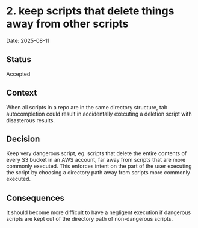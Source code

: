 # 2. keep scripts that delete things away from other scripts

Date: 2025-08-11

## Status

Accepted

## Context

When all scripts in a repo are in the same directory structure, tab autocompletion could result in accidentally executing a deletion script with disasterous results.

## Decision

Keep very dangerous script, eg. scripts that delete the entire contents of every S3 bucket in an AWS account, far away from scripts that are more commonly executed. This enforces intent on the part of the user executing the script by choosing a directory path away from scripts more commonly executed.

## Consequences

It should become more difficult to have a negligent execution if dangerous scripts are kept out of the directory path of non-dangerous scripts.
